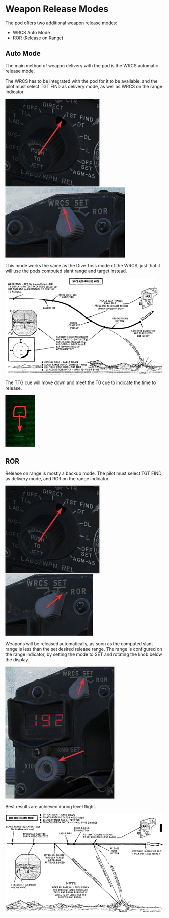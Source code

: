 # Weapon Release Modes

The pod offers two additional weapon release modes:

- WRCS Auto Mode
- ROR (Release on Range)

## Auto Mode

The main method of weapon delivery with the pod is the WRCS automatic release
mode.

The WRCS has to be integrated with the pod for it to be available, and the pilot
must select TGT FIND as delivery mode, as well as WRCS on the range indicator.

![pave_spike_weapon_sel_tgt_find](../../../img/pave_spike_weapon_sel_tgt_find.jpg)
![pave_spike_range_mode_wrcs](../../../img/pave_spike_range_mode_wrcs.jpg)

This mode works the same as the Dive Toss mode of the WRCS, just that it will
use the pods computed slant range and target instead.

![wrcs_auto_release_procedure](../../../img/wrcs_auto_release_procedure.jpg)

The TTG cue will move down and meet the T0 cue to indicate the time to release.

![TTg moves down to T0](../../../img/ttg_moes_to_tt0.jpg)

## ROR

Release on range is mostly a backup mode. The pilot must select TGT FIND as
delivery mode, and ROR on the range indicator.

![pave_spike_weapon_sel_tgt_find](../../../img/pave_spike_weapon_sel_tgt_find.jpg)
![pave_spike_range_mode_ror](../../../img/pave_spike_range_mode_ror.jpg)

Weapons will be released automatically, as soon as the computed slant range is
less than the set desired release range. The range is configured on the range
indicator, by setting the mode to SET and rotating the knob below the display.

![pave_spike_ror_controls](../../../img/pave_spike_ror_controls.jpg)

Best results are achieved during level flight.

![ror_auto_release_procedure](../../../img/ror_auto_release_procedure.jpg)
